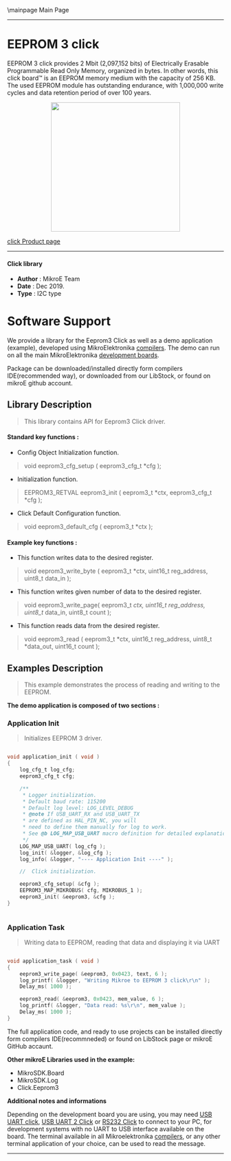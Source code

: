 \mainpage Main Page
 
 

---
# EEPROM 3 click

EEPROM 3 click provides 2 Mbit (2,097,152 bits) of Electrically Erasable Programmable Read Only Memory, organized in bytes. In other words, this click board™ is an EEPROM memory medium with the capacity of 256 KB. The used EEPROM module has outstanding endurance, with 1,000,000 write cycles and data retention period of over 100 years.

<p align="center">
  <img src="https://download.mikroe.com/images/click_for_ide/eeprom3_click.png" height=300px>
</p>

[click Product page](https://www.mikroe.com/eeprom-3-click)

---


#### Click library 

- **Author**        : MikroE Team
- **Date**          : Dec 2019.
- **Type**          : I2C type


# Software Support

We provide a library for the Eeprom3 Click 
as well as a demo application (example), developed using MikroElektronika 
[compilers](https://shop.mikroe.com/compilers). 
The demo can run on all the main MikroElektronika [development boards](https://shop.mikroe.com/development-boards).

Package can be downloaded/installed directly form compilers IDE(recommended way), or downloaded from our LibStock, or found on mikroE github account. 

## Library Description

> This library contains API for Eeprom3 Click driver.

#### Standard key functions :

- Config Object Initialization function.
> void eeprom3_cfg_setup ( eeprom3_cfg_t *cfg ); 
 
- Initialization function.
> EEPROM3_RETVAL eeprom3_init ( eeprom3_t *ctx, eeprom3_cfg_t *cfg );

- Click Default Configuration function.
> void eeprom3_default_cfg ( eeprom3_t *ctx );


#### Example key functions :

- This function writes data to the desired register.
> void eeprom3_write_byte ( eeprom3_t *ctx, uint16_t reg_address, uint8_t data_in );

 
- This function writes given number of data to the desired register.
> void eeprom3_write_page( eeprom3_t *ctx, uint16_t reg_address, uint8_t* data_in, uint8_t count );

- This function reads data from the desired register.
> void eeprom3_read ( eeprom3_t *ctx, uint16_t reg_address, uint8_t *data_out, uint16_t count );

## Examples Description

> This example demonstrates the process of reading and writing to the EEPROM.

**The demo application is composed of two sections :**

### Application Init 

> Initializes EEPROM 3 driver.

```c

void application_init ( void )
{
    log_cfg_t log_cfg;
    eeprom3_cfg_t cfg;

    /** 
     * Logger initialization.
     * Default baud rate: 115200
     * Default log level: LOG_LEVEL_DEBUG
     * @note If USB_UART_RX and USB_UART_TX 
     * are defined as HAL_PIN_NC, you will 
     * need to define them manually for log to work. 
     * See @b LOG_MAP_USB_UART macro definition for detailed explanation.
     */
    LOG_MAP_USB_UART( log_cfg );
    log_init( &logger, &log_cfg );
    log_info( &logger, "---- Application Init ----" );

    //  Click initialization.

    eeprom3_cfg_setup( &cfg );
    EEPROM3_MAP_MIKROBUS( cfg, MIKROBUS_1 );
    eeprom3_init( &eeprom3, &cfg );
}
  
```

### Application Task

> Writing data to EEPROM, reading that data and displaying it via UART

```c

void application_task ( void )
{
    eeprom3_write_page( &eeprom3, 0x0423, text, 6 );
    log_printf( &logger, "Writing Mikroe to EEPROM 3 click\r\n" );
    Delay_ms( 1000 );

    eeprom3_read( &eeprom3, 0x0423, mem_value, 6 );
    log_printf( &logger, "Data read: %s\r\n", mem_value );
    Delay_ms( 1000 );
}  

```

The full application code, and ready to use projects can be  installed directly form compilers IDE(recommneded) or found on LibStock page or mikroE GitHub accaunt.

**Other mikroE Libraries used in the example:** 

- MikroSDK.Board
- MikroSDK.Log
- Click.Eeprom3

**Additional notes and informations**

Depending on the development board you are using, you may need 
[USB UART click](https://shop.mikroe.com/usb-uart-click), 
[USB UART 2 Click](https://shop.mikroe.com/usb-uart-2-click) or 
[RS232 Click](https://shop.mikroe.com/rs232-click) to connect to your PC, for 
development systems with no UART to USB interface available on the board. The 
terminal available in all Mikroelektronika 
[compilers](https://shop.mikroe.com/compilers), or any other terminal application 
of your choice, can be used to read the message.



---
